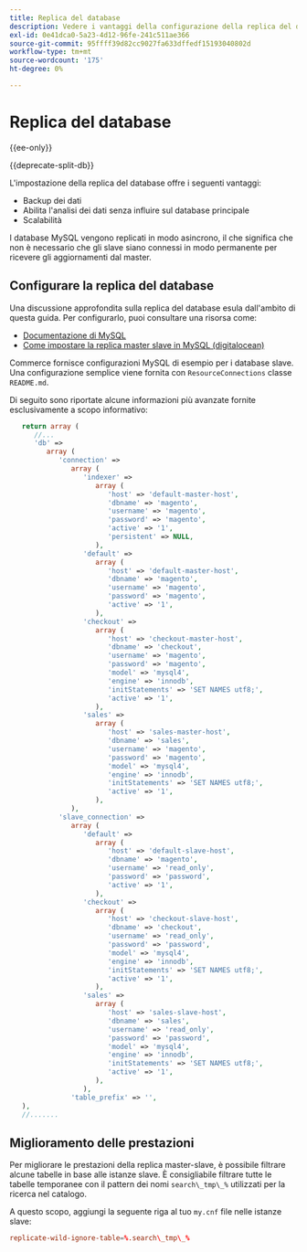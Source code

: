 ```yaml
---
title: Replica del database
description: Vedere i vantaggi della configurazione della replica del database.
exl-id: 0e41dca0-5a23-4d12-96fe-241c511ae366
source-git-commit: 95ffff39d82cc9027fa633dffedf15193040802d
workflow-type: tm+mt
source-wordcount: '175'
ht-degree: 0%

---
```


# Replica del database

{{ee-only}}

{{deprecate-split-db}}

L&#39;impostazione della replica del database offre i seguenti vantaggi:

- Backup dei dati
- Abilita l&#39;analisi dei dati senza influire sul database principale
- Scalabilità

I database MySQL vengono replicati in modo asincrono, il che significa che non è necessario che gli slave siano connessi in modo permanente per ricevere gli aggiornamenti dal master.

## Configurare la replica del database

Una discussione approfondita sulla replica del database esula dall&#39;ambito di questa guida. Per configurarlo, puoi consultare una risorsa come:

- [Documentazione di MySQL](https://dev.mysql.com/doc/refman/5.6/en/replication.html)
- [Come impostare la replica master slave in MySQL (digitalocean)](https://www.digitalocean.com/community/tutorials/how-to-set-up-replication-in-mysql)

Commerce fornisce configurazioni MySQL di esempio per i database slave. Una configurazione semplice viene fornita con `ResourceConnections` classe `README.md`.

Di seguito sono riportate alcune informazioni più avanzate fornite esclusivamente a scopo informativo:

```php
   return array (
      //...
      'db' =>
         array (
            'connection' =>
               array (
                  'indexer' =>
                     array (
                        'host' => 'default-master-host',
                        'dbname' => 'magento',
                        'username' => 'magento',
                        'password' => 'magento',
                        'active' => '1',
                        'persistent' => NULL,
                     ),
                  'default' =>
                     array (
                        'host' => 'default-master-host',
                        'dbname' => 'magento',
                        'username' => 'magento',
                        'password' => 'magento',
                        'active' => '1',
                     ),
                  'checkout' =>
                     array (
                        'host' => 'checkout-master-host',
                        'dbname' => 'checkout',
                        'username' => 'magento',
                        'password' => 'magento',
                        'model' => 'mysql4',
                        'engine' => 'innodb',
                        'initStatements' => 'SET NAMES utf8;',
                        'active' => '1',
                     ),
                  'sales' =>
                     array (
                        'host' => 'sales-master-host',
                        'dbname' => 'sales',
                        'username' => 'magento',
                        'password' => 'magento',
                        'model' => 'mysql4',
                        'engine' => 'innodb',
                        'initStatements' => 'SET NAMES utf8;',
                        'active' => '1',
                     ),
               ),
            'slave_connection' =>
               array (
                  'default' =>
                     array (
                        'host' => 'default-slave-host',
                        'dbname' => 'magento',
                        'username' => 'read_only',
                        'password' => 'password',
                        'active' => '1',
                     ),
                  'checkout' =>
                     array (
                        'host' => 'checkout-slave-host',
                        'dbname' => 'checkout',
                        'username' => 'read_only',
                        'password' => 'password',
                        'model' => 'mysql4',
                        'engine' => 'innodb',
                        'initStatements' => 'SET NAMES utf8;',
                        'active' => '1',
                     ),
                  'sales' =>
                     array (
                        'host' => 'sales-slave-host',
                        'dbname' => 'sales',
                        'username' => 'read_only',
                        'password' => 'password',
                        'model' => 'mysql4',
                        'engine' => 'innodb',
                        'initStatements' => 'SET NAMES utf8;',
                        'active' => '1',
                     ),
                  ),
               'table_prefix' => '',
   ),
   //.......
```

## Miglioramento delle prestazioni

Per migliorare le prestazioni della replica master-slave, è possibile filtrare alcune tabelle in base alle istanze slave. È consigliabile filtrare tutte le tabelle temporanee con il pattern dei nomi `search\_tmp\_%` utilizzati per la ricerca nel catalogo.

A questo scopo, aggiungi la seguente riga al tuo `my.cnf` file nelle istanze slave:

```conf
replicate-wild-ignore-table=%.search\_tmp\_%
```
